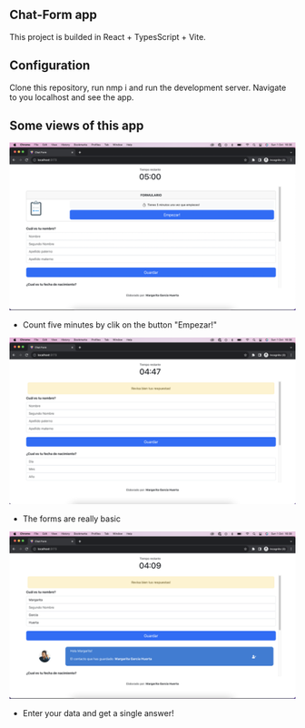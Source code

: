 ## Chat-Form app

This project is builded in React + TypesScript + Vite.

## Configuration

Clone this repository, run nmp i and run the development server. Navigate to you localhost and see the app.


## Some views of this app


![Chat-form page](https://github.com/magahu/chat-form/blob/main/readme-screenshots/ScreenShot-1.png "Chat-form")

- Count five minutes by clik on the button "Empezar!"

![Chat-form page](https://github.com/magahu/chat-form/blob/main/readme-screenshots/ScreenShot-2.png "Chat-form")

- The forms are really basic

![Chat-form page](https://github.com/magahu/chat-form/blob/main/readme-screenshots/ScreenShot-3.png "Chat-form")

- Enter your data and get a single answer!
  
